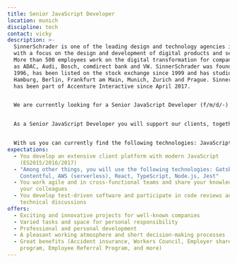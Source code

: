 ```yaml
---
title: Senior JavaScript Developer
location: munich
discipline: tech
contact: vicky
description: >-
  SinnerSchrader is one of the leading design and technology agencies in Europe
  with a focus on the design and development of digital products and services.
  More than 500 employees work on the digital transformation for companies such
  as ADAC, Audi, Bosch, comdirect bank and VW. SinnerSchrader was founded in
  1996, has been listed on the stock exchange since 1999 and has studios in
  Hamburg, Berlin, Frankfurt am Main, Munich, Zurich and Prague. SinnerSchrader
  has been part of Accenture Interactive since April 2017.


  We are currently looking for a Senior JavaScript Developer (f/m/d/-) at our Munich office.


  As a Senior JavaScript Developer you will support our clients, together with the project team, in the implementation of web applications. You help us to develop high-performance platforms where you can try out new things and apply modern technologies.


  With us you can currently find the following technologies: JavaScript (ES6), HTML, CSS, Angular, React, GraphQL, AWS, Redux, MobX, styled components... and many more. If something is new to you, no problem! We will train you.
expectations:
  - You develop an extensive client platform with modern JavaScript
    (ES2015/2016/2017)
  - "Among other things, you will use the following technologies: Gatsby.js,
    Contentful, AWS (serverless), React, TypeScript, Node.js, Jest"
  - You work agile and in cross-functional teams and share your knowledge with
    your colleagues
  - You develop test-driven software and participate in code reviews and
    technical discussions
offers:
  - Exciting and innovative projects for well-known companies
  - Varied tasks and space for personal responsibility
  - Professional and personal development
  - A pleasant working atmosphere and short decision-making processes
  - Great benefits (Accident insurance, Workers Council, Employer share purchase
    program, Employee Referral Program, and more)
---
```


